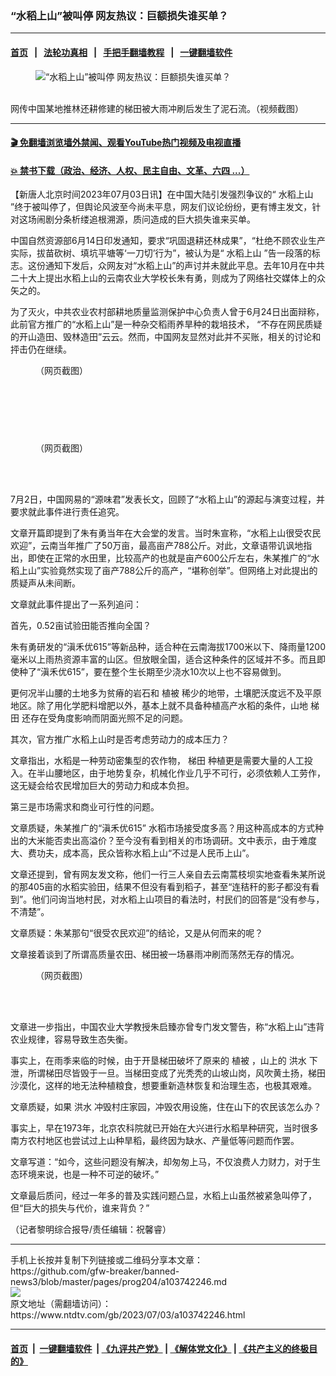 ### “水稻上山”被叫停 网友热议：巨额损失谁买单？
------------------------

#### [首页](https://github.com/gfw-breaker/banned-news3/blob/master/README.md) &nbsp;&nbsp;|&nbsp;&nbsp; [法轮功真相](https://github.com/begood0513/basic/blob/master/README.md)  &nbsp;&nbsp;|&nbsp;&nbsp; [手把手翻墙教程](https://github.com/gfw-breaker/guides/wiki)  &nbsp;&nbsp;|&nbsp;&nbsp; [一键翻墙软件](https://github.com/gfw-breaker/nogfw/blob/master/README.md)  



<div><div class="featured_image">
 <figure>
  <img alt="“水稻上山”被叫停 网友热议：巨额损失谁买单？" src="https://i.ntdtv.com/assets/uploads/2023/07/id103742262-469b5b119074ccf5e3f5a87d3863fa94-800x450.png"/>
 </figure><br/>
 <span class="caption">
  网传中国某地推林还耕修建的梯田被大雨冲刷后发生了泥石流。（视频截图）
 </span>
</div>
</div><hr/>

#### [ 🎬  免翻墙浏览墙外禁闻、观看YouTube热门视频及电视直播](https://github.com/gfw-breaker/HelloWorld)

#### [ 💥  禁书下载（政治、经济、人权、民主自由、文革、六四 ...）](https://github.com/gfw-breaker/books/blob/master/README.md)

<div><div class="post_content" itemprop="articleBody">
 <p>
  【新唐人北京时间2023年07月03日讯】在中国大陆引发强烈争议的“
  <ok href="https://www.ntdtv.com/gb/水稻上山.htm">
   水稻上山
  </ok>
  ”终于被叫停了，但舆论风波至今尚未平息，网友们议论纷纷，更有博主发文，针对这场闹剧分条析缕追根溯源，质问造成的巨大损失谁来买单。
 </p>
 <p>
  中国自然资源部6月14日印发通知，要求“巩固退耕还林成果”，“杜绝不顾农业生产实际，拔苗砍树、填坑平塘等‘一刀切’行为”，被认为是“
  <ok href="https://www.ntdtv.com/gb/水稻上山.htm">
   水稻上山
  </ok>
  ”告一段落的标志。这份通知下发后，众网友对“水稻上山”的声讨并未就此平息。去年10月在中共二十大上提出水稻上山的云南农业大学校长朱有勇，则成为了网络社交媒体上的众矢之的。
 </p>
 <p>
  为了灭火，中共农业农村部耕地质量监测保护中心负责人曾于6月24日出面辩称，此前官方推广的“水稻上山”是一种杂交稻雨养旱种的栽培技术， “不存在网民质疑的开山造田、毁林造田”云云。然而，中国网友显然对此并不买账，相关的讨论和抨击仍在继续。
 </p>
 <figure class="wp-caption aligncenter" id="attachment_103742249" style="width: 600px">
  <img alt="" class="size-medium wp-image-103742249" src="https://i.ntdtv.com/assets/uploads/2023/07/id103742249-e99aabbac72d41b5ee49e3779489eb5c-600x120.png">
   <br/><figcaption class="wp-caption-text">
    （网页截图）
   </figcaption><br/>
  </img>
 </figure><br/>
 <p>
  <img alt="" class="size-medium wp-image-103742250 aligncenter" src="https://i.ntdtv.com/assets/uploads/2023/07/id103742250-3d50265fe70d97c5e71a829890642907-600x104.png"/>
 </p>
 <p>
  <img alt="" class="size-medium wp-image-103742253 aligncenter" src="https://i.ntdtv.com/assets/uploads/2023/07/id103742253-ef3292330044e0b61b802b828924ce09-600x173.png"/>
 </p>
 <p>
  <img alt="" class="size-medium wp-image-103742255 aligncenter" src="https://i.ntdtv.com/assets/uploads/2023/07/id103742255-ee54115a1349b72e38f5cb198d5d5d28-600x164.png"/>
 </p>
 <figure class="wp-caption aligncenter" id="attachment_103742256" style="width: 600px">
  <img alt="" class="size-medium wp-image-103742256" src="https://i.ntdtv.com/assets/uploads/2023/07/id103742256-c6d1275b47370c96bfb06060a7b3a7be-600x78.png"/>
  <br/><figcaption class="wp-caption-text">
   （网页截图）
  </figcaption><br/>
 </figure><br/>
 <p>
  7月2日，中国网易的“源味君”发表长文，回顾了“水稻上山”的源起与演变过程，并要求就此事件进行责任追究。
 </p>
 <p>
  文章开篇即提到了朱有勇当年在大会堂的发言。当时朱宣称，“水稻上山很受农民欢迎”，云南当年推广了50万亩，最高亩产788公斤。对此，文章语带讥讽地指出，即使在正常的水田里，比较高产的也就是亩产600公斤左右，朱某推广的“水稻上山”实验竟然实现了亩产788公斤的高产，“堪称创举”。但网络上对此提出的质疑声从未间断。
 </p>
 <p>
  文章就此事件提出了一系列追问：
 </p>
 <p>
  首先，0.52亩试验田能否推向全国？
 </p>
 <p>
  朱有勇研发的“滇禾优615”等新品种，适合种在云南海拔1700米以下、降雨量1200毫米以上雨热资源丰富的山区。但放眼全国，适合这种条件的区域并不多。而且即使种了“滇禾优615”，要在整个生长期至少浇水10次以上也不容易做到。
 </p>
 <p>
  更何况半山腰的土地多为贫瘠的岩石和
  <ok href="https://www.ntdtv.com/gb/植被.htm">
   植被
  </ok>
  稀少的地带，土壤肥沃度远不及平原地区。除了用化学肥料增肥以外，基本上就不具备种植高产水稻的条件，山地
  <ok href="https://www.ntdtv.com/gb/梯田.htm">
   梯田
  </ok>
  还存在受角度影响而阴面光照不足的问题。
 </p>
 <p>
  其次，官方推广水稻上山时是否考虑劳动力的成本压力？
 </p>
 <p>
  文章指出，水稻是一种劳动密集型的农作物，
  <ok href="https://www.ntdtv.com/gb/梯田.htm">
   梯田
  </ok>
  种植更是需要大量的人工投入。在半山腰地区，由于地势复杂，机械化作业几乎不可行，必须依赖人工劳作，这无疑会给农民增加巨大的劳动力和成本负担。
 </p>
 <p>
  第三是市场需求和商业可行性的问题。
 </p>
 <p>
  文章质疑，朱某推广的“滇禾优615” 水稻市场接受度多高？用这种高成本的方式种出的大米能否卖出高溢价？至今没有看到相关的市场调研。文中表示，由于难度大、费功夫，成本高，民众皆称水稻上山“不过是人民币上山”。
 </p>
 <p>
  文章还提到，曾有网友发文称，他们一行三人亲自去云南蒿枝坝实地查看朱某所说的那405亩的水稻实验田，结果不但没有看到稻子，甚至“连秸秆的影子都没有看到”。他们问询当地村民，对水稻上山项目的看法时，村民们的回答是“没有参与，不清楚”。
 </p>
 <p>
  文章质疑：朱某那句“很受农民欢迎”的结论，又是从何而来的呢？
 </p>
 <p>
  文章接着谈到了所谓高质量农田、梯田被一场暴雨冲刷而荡然无存的情况。
 </p>
 <figure class="wp-caption aligncenter" id="attachment_103742258" style="width: 300px">
  <img alt="" class="size-full wp-image-103742258" src="https://i.ntdtv.com/assets/uploads/2023/07/id103742258-4b51a97aa87bf9f79412bb97be71c160.png"/>
  <br/><figcaption class="wp-caption-text">
   （网页截图）
  </figcaption><br/>
 </figure><br/>
 <p>
  文章进一步指出，中国农业大学教授朱启臻亦曾专门发文警告，称“水稻上山”违背农业规律，容易导致生态失衡。
 </p>
 <p>
  事实上，在雨季来临的时候，由于开垦梯田破坏了原来的
  <ok href="https://www.ntdtv.com/gb/植被.htm">
   植被
  </ok>
  ，山上的
  <ok href="https://www.ntdtv.com/gb/洪水.htm">
   洪水
  </ok>
  下泄，所谓梯田尽皆毁于一旦。当梯田变成了光秃秃的山坡山岗，风吹黄土扬，梯田沙漠化，这样的地无法种植粮食，想要重新造林恢复和治理生态，也极其艰难。
 </p>
 <p>
  文章质疑，如果
  <ok href="https://www.ntdtv.com/gb/洪水.htm">
   洪水
  </ok>
  冲毁村庄家园，冲毁农用设施，住在山下的农民该怎么办？
 </p>
 <p>
  事实上，早在1973年，北京农科院就已开始在大兴进行水稻旱种研究，当时很多南方农村地区也尝试过上山种旱稻，最终因为缺水、产量低等问题而作罢。
 </p>
 <p>
  文章写道：“如今，这些问题没有解决，却匆匆上马，不仅浪费人力财力，对于生态环境来说，也是一种不可逆的破坏。”
 </p>
 <p>
  文章最后质问，经过一年多的普及实践问题凸显，水稻上山虽然被紧急叫停了，但“巨大的损失与代价，谁来背负？”
 </p>
 <p>
  （记者黎明综合报导/责任编辑：祝馨睿）
 </p>
 <div class="single_ad">
 </div>
</div>
</div>
<hr/>
手机上长按并复制下列链接或二维码分享本文章：<br/>
https://github.com/gfw-breaker/banned-news3/blob/master/pages/prog204/a103742246.md <br/>
<a href='https://github.com/gfw-breaker/banned-news3/blob/master/pages/prog204/a103742246.md'><img src='https://github.com/gfw-breaker/banned-news3/blob/master/pages/prog204/a103742246.md.png'/></a> <br/>
原文地址（需翻墙访问）：https://www.ntdtv.com/gb/2023/07/03/a103742246.html


------------------------
#### [首页](https://github.com/gfw-breaker/banned-news3/blob/master/README.md) &nbsp;|&nbsp; [一键翻墙软件](https://github.com/gfw-breaker/nogfw/blob/master/README.md) &nbsp;| [《九评共产党》](https://github.com/gfw-breaker/9ping.md/blob/master/README.md#九评之一评共产党是什么) | [《解体党文化》](https://github.com/gfw-breaker/jtdwh.md/blob/master/README.md) | [《共产主义的终极目的》](https://github.com/gfw-breaker/gczydzjmd.md/blob/master/README.md)


<img src='http://gfw-breaker.win/banned-news3/pages/prog204/a103742246.md' width='0px' height='0px'/>
